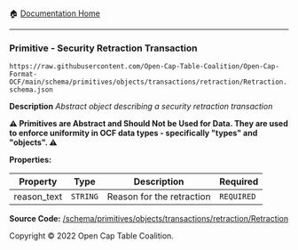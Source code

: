 :house: [Documentation Home](../../../../../home/xudiera/code/README.md)

---

### Primitive - Security Retraction Transaction

`https://raw.githubusercontent.com/Open-Cap-Table-Coalition/Open-Cap-Format-OCF/main/schema/primitives/objects/transactions/retraction/Retraction.schema.json`

**Description** _Abstract object describing a security retraction transaction_

**:warning: Primitives are Abstract and Should Not be Used for Data. They are used to enforce uniformity in OCF data types - specifically "types" and "objects". :warning:**

**Properties:**

| Property    | Type     | Description               | Required   |
| ----------- | -------- | ------------------------- | ---------- |
| reason_text | `STRING` | Reason for the retraction | `REQUIRED` |

**Source Code:** [/schema/primitives/objects/transactions/retraction/Retraction](../../../../../../../../../../../schema/primitives/objects/transactions/retraction/Retraction.schema.json)

Copyright © 2022 Open Cap Table Coalition.
